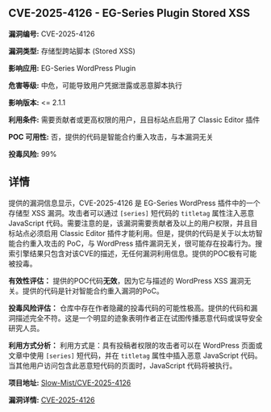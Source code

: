## CVE-2025-4126 - EG-Series Plugin Stored XSS

**漏洞编号:** CVE-2025-4126

**漏洞类型:** 存储型跨站脚本 (Stored XSS)

**影响应用:** EG-Series WordPress Plugin

**危害等级:** 中危，可能导致用户凭据泄露或恶意脚本执行

**影响版本:** <= 2.1.1

**利用条件:** 需要贡献者或更高权限的用户，且目标站点启用了 Classic Editor 插件

**POC 可用性:** 否，提供的代码是智能合约重入攻击，与本漏洞无关

**投毒风险:** 99%

## 详情

提供的漏洞信息显示，CVE-2025-4126 是 EG-Series WordPress 插件中的一个存储型 XSS 漏洞。攻击者可以通过 `[series]` 短代码的 `titletag` 属性注入恶意 JavaScript 代码。需要注意的是，该漏洞需要贡献者及以上的用户权限，并且目标站点必须启用 Classic Editor 插件才能利用。但是，提供的代码是关于以太坊智能合约重入攻击的 PoC，与 WordPress 插件漏洞无关，很可能存在投毒行为。搜索引擎结果只包含对该CVE的描述，无任何漏洞利用信息。提供的POC极有可能被投毒。

**有效性评估：**
提供的POC代码**无效**，因为它与描述的 WordPress XSS 漏洞无关。提供的代码是针对智能合约重入漏洞的PoC。

**投毒风险评估：**
仓库中存在作者隐藏的投毒代码的可能性极高。提供的代码和漏洞描述完全不符。这是一个明显的迹象表明作者正在试图传播恶意代码或误导安全研究人员。

**利用方式分析：**
利用方式是：具有投稿者权限的攻击者可以在 WordPress 页面或文章中使用 `[series]` 短代码，并在 `titletag` 属性中插入恶意 JavaScript 代码。当其他用户访问包含此恶意短代码的页面时，JavaScript 代码将被执行。

**项目地址:** [Slow-Mist/CVE-2025-4126](https://github.com/Slow-Mist/CVE-2025-4126)

**漏洞详情:** [CVE-2025-4126](https://nvd.nist.gov/vuln/detail/CVE-2025-4126)